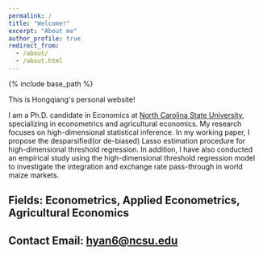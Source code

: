 ```yaml
---
permalink: /
title: "Welcome!"
excerpt: "About me"
author_profile: true
redirect_from: 
  - /about/
  - /about.html
---
```

{% include base_path %}

This is Hongqiang's personal website! 

I am a Ph.D. candidate in Economics at [North Carolina State University](https://cals.ncsu.edu/agricultural-and-resource-economics/people/hyan6/), specializing in econometrics and agricultural economics. My research focuses on high-dimensional statistical inference. In my working paper, I propose the desparsified(or de-biased) Lasso estimation procedure for high-dimensional threshold regression. In addition, I have also conducted an empirical study using the high-dimensional threshold regression model to investigate the integration and exchange rate pass-through in world maize markets.


## Fields: Econometrics, Applied Econometrics, Agricultural Economics
## Contact Email: hyan6@ncsu.edu

